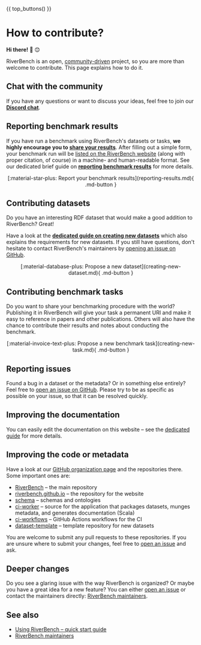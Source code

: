 {{ top_buttons() }}

# How to contribute?

**Hi there!** :wave: :blush:

RiverBench is an open, [community-driven](maintainers.md) project, so you are more than welcome to contribute. This page explains how to do it.

## Chat with the community

If you have any questions or want to discuss your ideas, feel free to join our **[Discord chat](https://discord.gg/HYkutTWsJ9)**.

## Reporting benchmark results

If you have run a benchmark using RiverBench's datasets or tasks, **we highly encourage you to [share your results](reporting-results.md)**. After filling out a simple form, your benchmark run will be [listed on the RiverBench website](../results/index.md) (along with proper citation, of course) in a machine- and human-readable format. See our dedicated brief guide on **[reporting benchmark results](reporting-results.md)** for more details.

<div style="text-align: center" markdown>[:material-star-plus: Report your benchmark results](reporting-results.md){ .md-button }</div>

## Contributing datasets

Do you have an interesting RDF dataset that would make a good addition to RiverBench? Great!

Have a look at the **[dedicated guide on creating new datasets](creating-new-dataset.md)** which also explains the requirements for new datasets. If you still have questions, don't hesitate to contact RiverBench's maintainers by [opening an issue on GitHub](https://github.com/RiverBench/RiverBench/issues/new/choose).

<div style="text-align: center" markdown>[:material-database-plus: Propose a new dataset](creating-new-dataset.md){ .md-button }</div>

## Contributing benchmark tasks

Do you want to share your benchmarking procedure with the world? Publishing it in RiverBench will give your task a permanent URI and make it easy to reference in papers and other publications. Others will also have the chance to contribute their results and notes about conducting the benchmark.

<div style="text-align: center" markdown>[:material-invoice-text-plus: Propose a new benchmark task](creating-new-task.md){ .md-button }</div>

## Reporting issues

Found a bug in a dataset or the metadata? Or in something else entirely? Feel free to [open an issue on GitHub](https://github.com/RiverBench/RiverBench/issues/new/choose). Please try to be as specific as possible on your issue, so that it can be resolved quickly.

## Improving the documentation

You can easily edit the documentation on this website – see the [dedicated guide](editing-docs.md) for more details.

## Improving the code or metadata

Have a look at our [GitHub organization page](https://github.com/RiverBench) and the repositories there. Some important ones are:

- [RiverBench](https://github.com/RiverBench/RiverBench) – the main repository
- [riverbench.github.io](https://github.com/RiverBench/riverbench.github.io) – the repository for the website
- [schema](https://github.com/RiverBench/schema) – schemas and ontologies
- [ci-worker](https://github.com/RiverBench/ci-worker) – source for the application that packages datasets, munges metadata, and generates documentation (Scala)
- [ci-workflows](https://github.com/RiverBench/ci-workflows) – GitHub Actions workflows for the CI
- [dataset-template](https://github.com/RiverBench/dataset-template) – template repository for new datasets

You are welcome to submit any pull requests to these repositories. If you are unsure where to submit your changes, feel free to [open an issue](https://github.com/RiverBench/RiverBench/issues/new/choose) and ask.

## Deeper changes

Do you see a glaring issue with the way RiverBench is organized? Or maybe you have a great idea for a new feature? You can either [open an issue](https://github.com/RiverBench/RiverBench/issues/new/choose) or contact the maintainers directly: [RiverBench maintainers](maintainers.md).

## See also

- [Using RiverBench – quick start guide](using.md)
- [RiverBench maintainers](maintainers.md)
